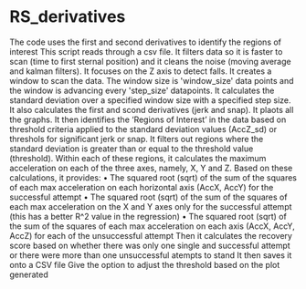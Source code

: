 # RS_derivatives
The code uses the first and second derivatives to identify the regions of interest
This script reads through a csv file. It filters data so it is faster to scan (time to first sternal position)  and it cleans the noise (moving average and kalman filters). It focuses on the Z axis to detect falls. It creates a window to scan the data. The window size is 'window_size' data points and the window is advancing every 'step_size' datapoints. It calculates the standard deviation over a specified window size with a specified step size. It also calculates the first and scond derivatives (jerk and snap). It plaots all the graphs. It then identifies the ‘Regions of Interest’ in the data based on threshold criteria applied to the standard deviation values (AccZ_sd) or threshols for significant jerk or snap. It filters out regions where the standard deviation is greater than or equal to the threshold value (threshold). Within each of these regions, it calculates the maximum acceleration on each of the three axes, namely, X, Y and Z. Based on these calculations, it provides: • The squared root (sqrt) of the sum of the squares of each max acceleration on each horizontal axis (AccX, AccY) for the successful attempt • The squared root (sqrt) of the sum of the squares of each max acceleration on the X and Y axes only for the successful attempt (this has a better R^2 value in the regression) • The squared root (sqrt) of the sum of the squares of each max acceleration on each axis (AccX, AccY, AccZ) for each of the unsuccessful attempt Then it calculates the recovery score based on whether there was only one single and successful attempt or there were more than one unsuccessful atempts to stand It then saves it onto a CSV file Give the option to adjust the threshold based on the plot generated
